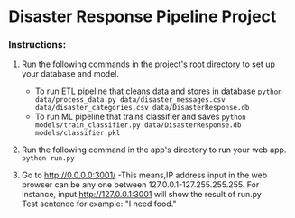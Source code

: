 # Disaster Response Pipeline Project

### Instructions:
1. Run the following commands in the project's root directory to set up your database and model.

    - To run ETL pipeline that cleans data and stores in database
        `python data/process_data.py data/disaster_messages.csv data/disaster_categories.csv data/DisasterResponse.db`
    - To run ML pipeline that trains classifier and saves
        `python models/train_classifier.py data/DisasterResponse.db models/classifier.pkl`

2. Run the following command in the app's directory to run your web app.
    `python run.py`

3. Go to http://0.0.0.0:3001/
    -This means,IP address input in the web browser can be any one between 127.0.0.1-127.255.255.255.
    For instance, input http://127.0.0.1:3001 will show the result of run.py  
    Test sentence for example: "I need food."
  
    
    
